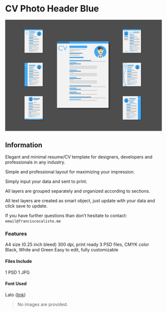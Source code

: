 # CV Photo Header Blue

<img src = "./assets/cover.png"/>

## Information

Elegant and minimal resume/CV template for designers, developers and professionals in any industry.

Simple and professional layout for maximizing your impression.

Simply input your data and sent to print.

All layers are grouped separately and organized according to sections.

All text layers are created as smart object, just update with your data and click save to update.

If you have further questions than don’t hesitate to contact: ```email@franciscocalisto.me```

### Features

A4 size (0.25 inch bleed)
300 dpi, print ready
3 PSD files, CMYK color
Black, White and Green
Easy to edit, fully customizable

#### Files Include

1 PSD
1 JPG

#### Font Used

Lato ([link](https://www.fontsquirrel.com/fonts/lato))

> No images are provided.
